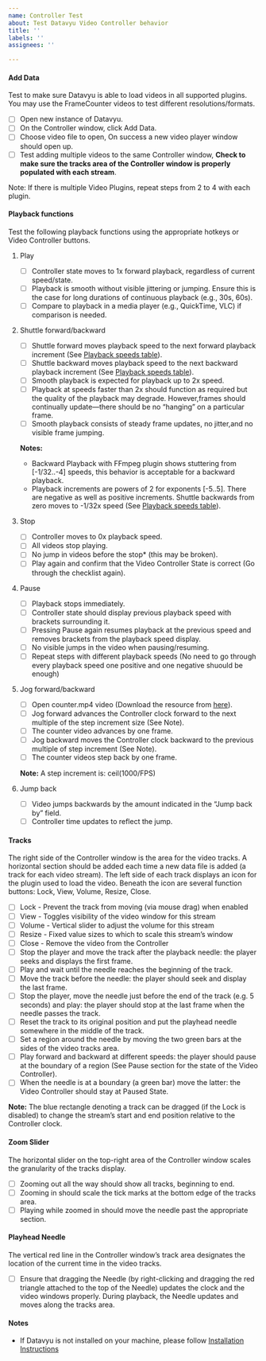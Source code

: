 ```yaml
---
name: Controller Test
about: Test Datavyu Video Controller behavior
title: ''
labels: ''
assignees: ''

---
```


#### Add Data
Test to make sure Datavyu is able to load videos in all supported plugins. You may use the FrameCounter videos to test different resolutions/formats.

- [ ] Open new instance of Datavyu.
- [ ] On the Controller window, click Add Data.
- [ ] Choose video file to open, On success a new video player window should open up.
- [ ] Test adding multiple videos to the same Controller window, **Check to make sure the tracks area of the Controller window is properly populated with each stream**.

Note: If there is multiple Video Plugins, repeat steps from 2 to 4 with each plugin. 

#### Playback functions
Test the following playback functions using the appropriate hotkeys or Video Controller buttons.
1. Play
   - [ ] Controller state moves to 1x forward playback, regardless of current speed/state.
   - [ ] Playback is smooth without visible jittering or jumping. Ensure this is the case for long durations of continuous playback (e.g., 30s, 60s).
   - [ ] Compare to playback in a media player (e.g., QuickTime, VLC) if comparison is needed.
1. Shuttle forward/backward
   - [ ] Shuttle forward moves playback speed to the next forward playback increment (See [Playback speeds table](https://github.com/databrary/datavyu_qa/wiki/Resources/_edit#playback-speeds)).
   - [ ] Shuttle backward moves playback speed to the next backward playback increment (See [Playback speeds table](https://github.com/databrary/datavyu_qa/wiki/Resources/_edit#playback-speeds)).
   - [ ] Smooth playback is expected for playback up to 2x speed.
   - [ ] Playback at speeds faster than 2x should function as required but the quality of the playback may degrade. However,frames should continually update—there should be no “hanging” on a particular frame.
   - [ ] Smooth playback consists of steady frame updates, no jitter,and no visible frame jumping.
   
   **Notes:** 
    - Backward Playback with FFmpeg plugin shows stuttering from [-1/32..-4] speeds, this behavior is acceptable for a backward playback.
    - Playback increments are powers of 2 for exponents [-5..5]. There are negative as well as positive increments. Shuttle backwards from zero moves to -1/32x speed (See [Playback speeds table](https://github.com/databrary/datavyu_qa/wiki/Resources/_edit#playback-speeds)).


1. Stop
   - [ ] Controller moves to 0x playback speed.
   - [ ] All videos stop playing.
   - [ ] No jump in videos before the stop* (this may be broken).
   - [ ] Play again and confirm that the Video Controller State is correct (Go through the checklist again).
1. Pause
   - [ ] Playback stops immediately.
   - [ ] Controller state should display previous playback speed with brackets surrounding it.
   - [ ] Pressing Pause again resumes playback at the previous speed and removes brackets from the playback speed display.
   - [ ] No visible jumps in the video when pausing/resuming.
   - [ ] Repeat steps with different playback speeds (No need to go through every playback speed one positive and one negative shuould be enough)
1. Jog forward/backward
   - [ ] Open counter.mp4 video (Download the resource from [here](https://github.com/databrary/datavyu_qa/wiki/Resources/_edit#videos)).
   - [ ] Jog forward advances the Controller clock forward to the next multiple of the step increment size (See Note).
   - [ ] The counter video advances by one frame.
   - [ ] Jog backward moves the Controller clock backward to the previous multiple of step increment (See Note).
   - [ ] The counter videos step back by one frame.
   
   **Note:** A step increment is: ceil(1000/FPS)
1. Jump back
   - [ ] Video jumps backwards by the amount indicated in the “Jump back by” field.
   - [ ] Controller time updates to reflect the jump.

#### Tracks
The right side of the Controller window is the area for the video tracks. A horizontal section should be added each time a new data file is added (a track for each video stream). The left side of each track displays an icon for the plugin used to load the video. Beneath the icon are several function buttons: Lock, View, Volume, Resize, Close.
- [ ] Lock - Prevent the track from moving (via mouse drag) when enabled
- [ ] View - Toggles visibility of the video window for this stream
- [ ] Volume - Vertical slider to adjust the volume for this stream
- [ ] Resize - Fixed value sizes to which to scale this stream’s window
- [ ] Close - Remove the video from the Controller
- [ ] Stop the player and move the track after the playback needle: the player seeks and displays the first frame.
- [ ] Play and wait until the needle reaches the beginning of the track.
- [ ] Move the track before the needle: the player should seek and display the last frame.
- [ ] Stop the player, move the needle just before the end of the track (e.g. 5 seconds) and play: the player should stop at the last frame when the needle passes the track.
- [ ] Reset the track to its original position and put the playhead needle somewhere in the middle of the track.
- [ ] Set a region around the needle by moving the two green bars at the sides of the video tracks area.
- [ ] Play forward and backward at different speeds: the player should pause at the boundary of a region (See Pause section for the state of the Video Controller).
- [ ] When the needle is at a boundary (a green bar) move the latter: the Video Controller should stay at Paused State.

**Note:** The blue rectangle denoting a track can be dragged (if the Lock is disabled) to change the stream’s start and end position relative to the Controller clock.

#### Zoom Slider
The horizontal slider on the top-right area of the Controller window scales the granularity of the tracks display. 
- [ ] Zooming out all the way should show all tracks, beginning to end. 
- [ ] Zooming in should scale the tick marks at the bottom edge of the tracks area. 
- [ ] Playing while zoomed in should move the needle past the appropriate section.

#### Playhead Needle
The vertical red line in the Controller window’s track area designates the location of the current time in the video tracks. 
- [ ] Ensure that dragging the Needle (by right-clicking and dragging the red triangle attached to the top of the Needle) updates the clock and the video windows properly. During playback, the Needle updates and moves along the tracks area.

#### Notes
- If Datavyu is not installed on your machine, please follow [Installation Instructions](https://github.com/databrary/datavyu_qa/wiki#installation)
